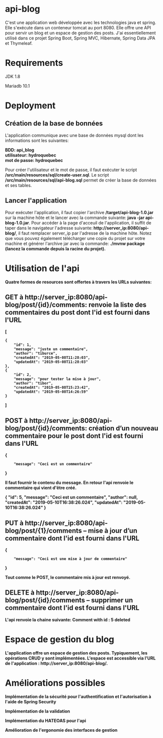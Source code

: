 # api-blog
C'est une application web développée avec les technologies java et spring. Elle s'exécute dans un conteneur tomcat au port 8080. Elle offre une API pour servir un blog et un espace de gestion des posts. J'ai essentiellement utilisé dans ce projet Spring Boot, Spring MVC, Hibernate, Spring Data JPA et Thymeleaf.

# Requirements
JDK 1.8

Mariadb 10.1

# Deployment
  ## Création de la base de bonnées
  
  L'application communique avec une base de données mysql dont les informations sont les suivantes:<br>
  
  <b>BDD: api_blog</b> <br>
  <b>utilisateur: hydroquebec</b> <br>
  <b>mot de passe: hydroquebec</b> <br>
  
  Pour créer l'utilisateur et le mot de passe, il faut exécuter le script <b>/src/main/resources/sql/create-user.sql</b>.
  Le script <b>/src/main/resources/sql/api-blog.sql</b> permet de créer la base de données et ses tables.
  
  ## Lancer l'application
  Pour exécuter l'application, il faut copier l'archive <b>/target/api-blog-1.0.jar</b> sur la machine hôte et le lancer avec la commande suivante:  <b>java -jar api-blog-1.0.jar</b>. Pour accéder à la page d'acceuil de l'application, il suffit de taper dans le navigateur l'adresse suivante:<b> http://server_ip:8080/api-blog/</b>, il faut remplacer server_ip par l'adresse de la machine hôte.
  Notez que vous pouvez également télécharger une copie du projet sur votre machine et générer l'archive jar avec la commande: <b>./mvnw package <b> (lancez la commande depuis la racine du projet).
  
# Utilisation de l'api
Quatre formes de resources sont offertes à travers les URLs suivantes:

## GET à http://server_ip:8080/api-blog/post/{id}/comments: renvoie la liste des commentaires du post dont l'id est fourni dans l'URL

[

    {
        "id": 1,
        "message": "juste un commentaire",
        "author": "tiburce",
        "createdAt": "2019-05-08T11:28:03",
        "updatedAt": "2019-05-08T11:28:03"
    },
    {
        "id": 2,
        "message": "pour tester la mise à jour",
        "author": "tibor",
        "createdAt": "2019-05-08T15:23:42",
        "updatedAt": "2019-05-08T14:26:59"
    }
    
]

## POST à http://server_ip:8080/api-blog/post/{id}/comments: création d’un nouveau commentaire pour le post dont l'id est fourni dans l'URL

{

        "message": "Ceci est un commentaire"
}

Il faut fournir le contenu du message. En retour l'api renvoie le commentaire qui vient d'être créé.

{
    "id": 5,
    "message": "Ceci est un commentaire",
    "author": null,
    "createdAt": "2019-05-10T16:38:26.024",
    "updatedAt": "2019-05-10T16:38:26.024"
}

## PUT  à http://server_ip:8080/api-blog/post/{1}/comments – mise à jour d’un commentaire dont l'id est fourni dans l'URL

{

        "message": "Ceci est une mise à jour de commentaire"
}

Tout comme le POST, le commentaire mis à jour est renvoyé.

## DELETE  à http://server_ip:8080/api-blog/post/{id}/comments – supprimer un commentaire dont l'id est fourni dans l'URL

L'api renvoie la chaine suivante:
<b> Comment with id : 5 deleted</b> 

# Espace de gestion du blog
L'application offre un espace de gestion des posts. Typiquement, les opérations CRUD y sont implémentées.
L'espace est accessible via l'URL de l'application :  <b> http://server_ip:8080/api-blog/</b>.

# Améliorations possibles
Implémentation de la sécurité pour l'authentification et l'autorisation à l'aide de Spring Security

Implémentation de la validation

Implémentation du HATEOAS pour l'api

Amélioration de l'ergonomie des interfaces de gestion
